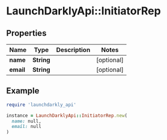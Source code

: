# LaunchDarklyApi::InitiatorRep

## Properties

| Name | Type | Description | Notes |
| ---- | ---- | ----------- | ----- |
| **name** | **String** |  | [optional] |
| **email** | **String** |  | [optional] |

## Example

```ruby
require 'launchdarkly_api'

instance = LaunchDarklyApi::InitiatorRep.new(
  name: null,
  email: null
)
```

